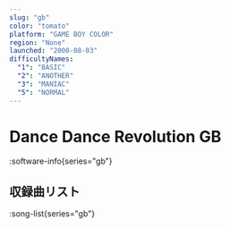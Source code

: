 ```yaml
---
slug: "gb"
color: "tomato"
platform: "GAME BOY COLOR"
region: "None"
launched: "2000-08-03"
difficultyNames:
  "1": "BASIC"
  "2": "ANOTHER"
  "3": "MANIAC"
  "5": "NORMAL"
---
```


# Dance Dance Revolution GB

:software-info{series="gb"}

## 収録曲リスト

:song-list{series="gb"}

